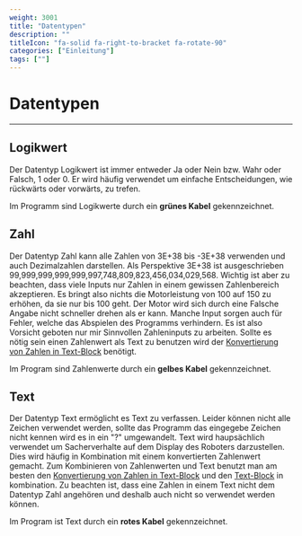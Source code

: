 ```yaml
---
weight: 3001
title: "Datentypen"
description: ""
titleIcon: "fa-solid fa-right-to-bracket fa-rotate-90"
categories: ["Einleitung"]
tags: [""]
---
```



# Datentypen
---

## Logikwert

Der Datentyp Logikwert ist immer entweder Ja oder Nein bzw. Wahr oder Falsch, 1 oder 0. Er wird häufig verwendet um einfache Entscheidungen, wie rückwärts oder vorwärts, zu trefen.

Im Programm sind Logikwerte durch ein **grünes Kabel** gekennzeichnet. 


## Zahl

Der Datentyp Zahl kann alle Zahlen von 3E+38 bis -3E+38 verwenden und auch Dezimalzahlen darstellen. Als Perspektive 3E+38 ist ausgeschrieben 99,999,999,999,999,997,748,809,823,456,034,029,568. Wichtig ist aber zu beachten, dass viele Inputs nur Zahlen in einem gewissen Zahlenbereich akzeptieren. Es bringt also nichts die Motorleistung von 100 auf 150 zu erhöhen, da sie nur bis 100 geht. Der Motor wird sich durch eine Falsche Angabe nicht schneller drehen als er kann. Manche Input sorgen auch für Fehler, welche das Abspielen des Programms verhindern. Es ist also Vorsicht geboten nur mir Sinnvollen Zahleninputs zu arbeiten. Sollte es nötig sein einen Zahlenwert als Text zu benutzen wird der [Konvertierung von Zahlen in Text-Block]() benötigt.

Im Program sind Zahlenwerte durch ein **gelbes Kabel** gekennzeichnet.

## Text

Der Datentyp Text ermöglicht es Text zu verfassen. Leider können nicht alle Zeichen verwendet werden, sollte das Programm das eingegebe Zeichen nicht kennen wird es in ein "?" umgewandelt. Text wird haupsächlich verwendet um Sacherverhalte auf dem Display des Roboters darzustellen. Dies wird häufig in Kombination mit einem konvertierten Zahlenwert gemacht. Zum Kombinieren von Zahlenwerten und Text benutzt man am besten den [Konvertierung von Zahlen in Text-Block]() und den [Text-Block]() in kombination. Zu beachten ist, dass eine Zahlen in einem Text nicht dem Datentyp Zahl angehören und deshalb auch nicht so verwendet werden können.

Im Program ist Text durch ein **rotes Kabel** gekennzeichnet.











